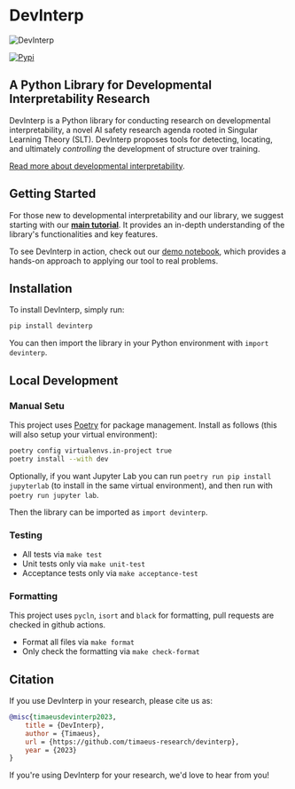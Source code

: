 # DevInterp

![DevInterp](assets/devinterp_logo.png)

[![Pypi](https://img.shields.io/pypi/v/devinterp)](https://pypi.org/project/devinterp/)

## A Python Library for Developmental Interpretability Research

DevInterp is a Python library for conducting research on developmental interpretability, a novel AI safety research agenda rooted in Singular Learning Theory (SLT). DevInterp proposes tools for detecting, locating, and ultimately _controlling_ the development of structure over training.

[Read more about developmental interpretability](https://www.lesswrong.com/posts/TjaeCWvLZtEDAS5Ex/towards-developmental-interpretability).

## Getting Started

For those new to developmental interpretability and our library, we suggest starting with our **[main tutorial](https://www.github.com/timaeus/devinterp/docs)**. It provides an in-depth understanding of the library's functionalities and key features.

To see DevInterp in action, check out our [demo notebook](https://www.github.com/timaeus/devinterp/demo/tutorial.ipynb), which provides a hands-on approach to applying our tool to real problems.

## Installation

To install DevInterp, simply run:

```bash
pip install devinterp
```

You can then import the library in your Python environment with `import devinterp`.

## Local Development

### Manual Setu
This project uses [Poetry](https://python-poetry.org/docs/#installation) for package management. Install as follows (this will also setup your virtual environment):

```bash
poetry config virtualenvs.in-project true
poetry install --with dev
```

Optionally, if you want Jupyter Lab you can run `poetry run pip install jupyterlab` (to install in the same virtual environment), and then run with `poetry run jupyter lab`.

Then the library can be imported as `import devinterp`.
### Testing

- All tests via `make test`
- Unit tests only via `make unit-test`
- Acceptance tests only via `make acceptance-test`

### Formatting

This project uses `pycln`, `isort` and `black` for formatting, pull requests are checked in github actions.

- Format all files via `make format`
- Only check the formatting via `make check-format`

## Citation

If you use DevInterp in your research, please cite us as:

```bibtex
@misc{timaeusdevinterp2023,
    title = {DevInterp},
    author = {Timaeus},
    url = {https://github.com/timaeus-research/devinterp},
    year = {2023}
}
```

If you're using DevInterp for your research, we'd love to hear from you! 
